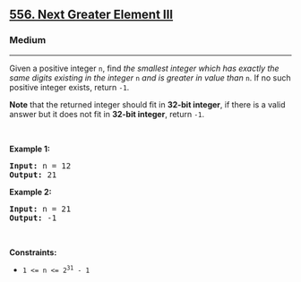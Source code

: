 <h2><a href="https://leetcode.com/problems/next-greater-element-iii/">556. Next Greater Element III</a></h2><h3>Medium</h3><hr><div style="user-select: auto;"><p style="user-select: auto;">Given a positive integer <code style="user-select: auto;">n</code>, find <em style="user-select: auto;">the smallest integer which has exactly the same digits existing in the integer</em> <code style="user-select: auto;">n</code> <em style="user-select: auto;">and is greater in value than</em> <code style="user-select: auto;">n</code>. If no such positive integer exists, return <code style="user-select: auto;">-1</code>.</p>

<p style="user-select: auto;"><strong style="user-select: auto;">Note</strong> that the returned integer should fit in <strong style="user-select: auto;">32-bit integer</strong>, if there is a valid answer but it does not fit in <strong style="user-select: auto;">32-bit integer</strong>, return <code style="user-select: auto;">-1</code>.</p>

<p style="user-select: auto;">&nbsp;</p>
<p style="user-select: auto;"><strong class="example" style="user-select: auto;">Example 1:</strong></p>
<pre style="user-select: auto;"><strong style="user-select: auto;">Input:</strong> n = 12
<strong style="user-select: auto;">Output:</strong> 21
</pre><p style="user-select: auto;"><strong class="example" style="user-select: auto;">Example 2:</strong></p>
<pre style="user-select: auto;"><strong style="user-select: auto;">Input:</strong> n = 21
<strong style="user-select: auto;">Output:</strong> -1
</pre>
<p style="user-select: auto;">&nbsp;</p>
<p style="user-select: auto;"><strong style="user-select: auto;">Constraints:</strong></p>

<ul style="user-select: auto;">
	<li style="user-select: auto;"><code style="user-select: auto;">1 &lt;= n &lt;= 2<sup style="user-select: auto;">31</sup> - 1</code></li>
</ul>
</div>